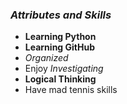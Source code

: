### _Attributes and Skills_
- **Learning Python**
- **Learning GitHub**
- _Organized_
- Enjoy _Investigating_
- **Logical Thinking**
- Have mad tennis skills
